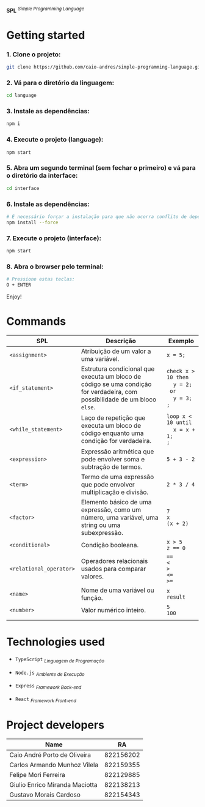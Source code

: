 **SPL** <sup>_Simple Programming Language_<sup>

# Getting started

### 1. Clone o projeto:

```bash
git clone https://github.com/caio-andres/simple-programming-language.git
```

### 2. Vá para o diretório da linguagem:

```bash
cd language
```

### 3. Instale as dependências:

```bash
npm i
```

### 4. Execute o projeto (language):

```bash
npm start
```

### 5. Abra um segundo terminal (sem fechar o primeiro) e vá para o diretório da interface:

```bash
cd interface
```

### 6. Instale as dependências:

```bash
# É necessário forçar a instalação para que não ocorra conflito de dependências
npm install --force
```

### 7. Execute o projeto (interface):

```bash
npm start
```

### 8. Abra o browser pelo terminal:

```bash
# Pressione estas teclas:
O + ENTER
```

Enjoy!

# Commands

| SPL                     | Descrição                                                                                                                  | Exemplo                                                                                                     |
| ----------------------- | -------------------------------------------------------------------------------------------------------------------------- | ----------------------------------------------------------------------------------------------------------- |
| `<assignment>`          | Atribuição de um valor a uma variável.                                                                                     | `x = 5;`                                                                                                    |
| `<if_statement>`        | Estrutura condicional que executa um bloco de código se uma condição for verdadeira, com possibilidade de um bloco `else`. | `check x > 10 then`<br>&nbsp;&nbsp;&nbsp;&nbsp;`y = 2;`<br>` or`<br>&nbsp;&nbsp;&nbsp;&nbsp;`y = 3;`<br>`;` |
| `<while_statement>`     | Laço de repetição que executa um bloco de código enquanto uma condição for verdadeira.                                     | `loop x < 10 until`<br>&nbsp;&nbsp;&nbsp;&nbsp;`x = x + 1;`<br>`;`                                          |
| `<expression>`          | Expressão aritmética que pode envolver soma e subtração de termos.                                                         | `5 + 3 - 2`                                                                                                 |
| `<term>`                | Termo de uma expressão que pode envolver multiplicação e divisão.                                                          | `2 * 3 / 4`                                                                                                 |
| `<factor>`              | Elemento básico de uma expressão, como um número, uma variável, uma string ou uma subexpressão.                            | `7`<br>`x`<br>`(x + 2)`                                                                                     |
| `<conditional>`         | Condição booleana.                                                                                                         | `x > 5`<br>`z == 0`                                                                                         |
| `<relational_operator>` | Operadores relacionais usados para comparar valores.                                                                       | `==`<br>`<`<br>`>`<br>`<=`<br>`>=`                                                                          |
| `<name>`                | Nome de uma variável ou função.                                                                                            | `x`<br>`result`                                                                                             |
| `<number>`              | Valor numérico inteiro.                                                                                                    | `5`<br>`100`                                                                                                |
|                         |

# Technologies used

- `TypeScript` <sub>_Linguagem de Programação_</sub>

- `Node.js` <sub>_Ambiente de Execução_</sub>

- `Express` <sub>_Framework Back-end_</sub>

- `React` <sub>_Framework Front-end_</sub>

# Project developers

| Name                           | RA        |
| ------------------------------ | --------- |
| Caio André Porto de Oliveira   | 822156202 |
| Carlos Armando Munhoz Vilela   | 822159355 |
| Felipe Mori Ferreira           | 822129885 |
| Giulio Enrico Miranda Maciotta | 822138213 |
| Gustavo Morais Cardoso         | 822154343 |
